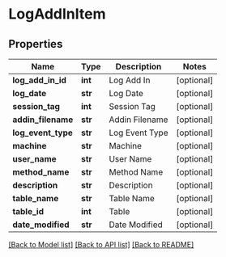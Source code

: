 # LogAddInItem

## Properties
Name | Type | Description | Notes
------------ | ------------- | ------------- | -------------
**log_add_in_id** | **int** | Log Add In | [optional] 
**log_date** | **str** | Log Date | [optional] 
**session_tag** | **int** | Session Tag | [optional] 
**addin_filename** | **str** | Addin Filename | [optional] 
**log_event_type** | **str** | Log Event Type | [optional] 
**machine** | **str** | Machine | [optional] 
**user_name** | **str** | User Name | [optional] 
**method_name** | **str** | Method Name | [optional] 
**description** | **str** | Description | [optional] 
**table_name** | **str** | Table Name | [optional] 
**table_id** | **int** | Table | [optional] 
**date_modified** | **str** | Date Modified | [optional] 

[[Back to Model list]](../README.md#documentation-for-models) [[Back to API list]](../README.md#documentation-for-api-endpoints) [[Back to README]](../README.md)


